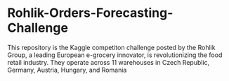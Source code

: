 # Rohlik-Orders-Forecasting-Challenge
This repository is the Kaggle competiton challenge posted by the Rohlik Group, a leading European e-grocery innovator, is revolutionizing the food retail industry. They operate across 11 warehouses in Czech Republic, Germany, Austria, Hungary, and Romania
